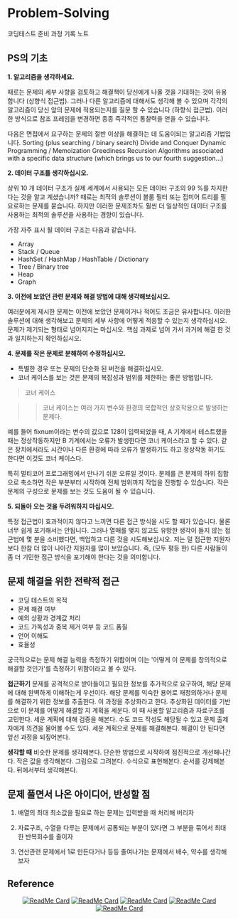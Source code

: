 # Problem-Solving

코딩테스트 준비 과정 기록 노트

## PS의 기초

**1. 알고리즘을 생각하세요.**

때로는 문제의 세부 사항을 검토하고 해결책이 당신에게 나올 것을 기대하는 것이 유용합니다 (상향식 접근법). 
그러나 다른 알고리즘에 대해서도 생각해 볼 수 있으며 각각의 알고리즘이 당신 앞의 문제에 적용되는지를 질문 할 수 있습니다 (하향식 접근법). 
이러한 방식으로 참조 프레임을 변경하면 종종 즉각적인 통찰력을 얻을 수 있습니다. 

다음은 면접에서 요구하는 문제의 절반 이상을 해결하는 데 도움이되는 알고리즘 기법입니다.
Sorting (plus searching / binary search)
Divide and Conquer
Dynamic Programming / Memoization
Greediness
Recursion
Algorithms associated with a specific data structure (which brings us to our fourth suggestion...)

**2. 데이터 구조를 생각하십시오.**

상위 10 개 데이터 구조가 실제 세계에서 사용되는 모든 데이터 구조의 99 %를 차지한다는 것을 알고 계셨습니까? 
때로는 최적의 솔루션이 블룸 필터 또는 접미어 트리를 필요로하는 문제를 묻습니다. 
하지만 이러한 문제조차도 훨씬 더 일상적인 데이터 구조를 사용하는 최적의 솔루션을 사용하는 경향이 있습니다. 

가장 자주 표시 될 데이터 구조는 다음과 같습니다.
+ Array
+ Stack / Queue
+ HashSet / HashMap / HashTable / Dictionary
+ Tree / Binary tree
+ Heap
+ Graph

**3. 이전에 보았던 관련 문제와 해결 방법에 대해 생각해보십시오.**

여러분에게 제시한 문제는 이전에 보았던 문제이거나 적어도 조금은 유사합니다. 
이러한 솔루션에 대해 생각해보고 문제의 세부 사항에 어떻게 적응할 수 있는지 생각하십시오. 문제가 제기되는 형태로 넘어지지는 마십시오. 
핵심 과제로 넘어 가서 과거에 해결 한 것과 일치하는지 확인하십시오.

**4. 문제를 작은 문제로 분해하여 수정하십시오.**

+ 특별한 경우 또는 문제의 단순화 된 버전을 해결하십시오. 
+ 코너 케이스를 보는 것은 문제의 복잡성과 범위를 제한하는 좋은 방법입니다.
> 코너 케이스

>> 코너 케이스는 여러 가지 변수와 환경의 복합적인 상호작용으로 발생하는 문제다.

예를 들어 fixnum이라는 변수의 값으로 128이 입력되었을 때, 
A 기계에서 테스트했을 때는 정상작동하지만 B 기계에서는 오류가 발생한다면 코너 케이스라고 할 수 있다. 
같은 장치에서라도 시간이나 다른 환경에 따라 오류가 발생하기도 하고 정상작동 하기도 한다면 이것도 코너 케이스다.

특히 멀티코어 프로그래밍에서 만나기 쉬운 오류일 것이다.
문제를 큰 문제의 하위 집합으로 축소하면 작은 부분부터 시작하여 전체 범위까지 작업을 진행할 수 있습니다. 
작은 문제의 구성으로 문제를 보는 것도 도움이 될 수 있습니다.

**5. 되돌아 오는 것을 두려워하지 마십시오.**

특정 접근법이 효과적이지 않다고 느끼면 다른 접근 방식을 시도 할 때가 있습니다. 
물론 너무 쉽게 포기해서는 안됩니다. 그러나 열매를 맺지 않고도 유망한 생각이 들지 않는 접근법에 몇 분을 소비했다면, 백업하고 다른 것을 시도해보십시오. 
저는 덜 접근한 지원자보다 한참 더 많이 나아간 지원자를 많이 보았습니다. 
즉, (모두 평등 한) 다른 사람들이 좀 더 기민한 접근 방식을 포기해야 한다는 것을 의미합니다.


## 문제 해결을 위한 전략적 접근

+ 코딩 테스트의 목적
+ 문제 해결 여부
+ 예외 상황과 경계값 처리
+ 코드 가독성과 중복 제거 여부 등 코드 품질
+ 언어 이해도
+ 효율성

궁극적으로는 문제 해결 능력을 측정하기 위함이며 이는 '어떻게 이 문제를 창의적으로 해결할 것인가'를 측정하기 위함이라고 볼 수 있다.

**접근하기**
문제를 공격적으로 받아들이고 필요한 정보를 추가적으로 요구하여, 해당 문제에 대해 완벽하게 이해하는게 우선이다.
해당 문제를 익숙한 용어로 재정의하거나 문제를 해결하기 위한 정보를 추출한다. 이 과정을 추상화라고 한다.
추상화된 데이터를 기반으로 이 문제를 어떻게 해결할 지 계획을 세운다. 이 때 사용할 알고리즘과 자료구조를 고민한다.
세운 계획에 대해 검증을 해본다. 수도 코드 작성도 해당될 수 있고 문제 출제자에게 의견을 물어볼 수도 있다.
세운 계획으로 문제를 해결해본다. 해결이 안 된다면 앞선 과정을 되짚어본다.

**생각할 때**
비슷한 문제를 생각해본다.
단순한 방법으로 시작하여 점진적으로 개선해나간다.
작은 값을 생각해본다.
그림으로 그려본다.
수식으로 표현해본다.
순서를 강제해본다.
뒤에서부터 생각해본다.

## 문제 풀면서 나온 아이디어, 반성할 점

1. 배열의 최대 최소값을 필요로 하는 문제는 입력받을 때 처리해 버리자

2. 자료구조, 수열을 다루는 문제에서 공통되는 부분이 있다면 그 부분을 묶어서 최대한 반복회수를 줄이자

3. 연산관련 문제에서 1로 만든다거나 등등 줄여나가는 문제에서 배수, 약수를 생각해보자

## Reference

<div align="center">

[![ReadMe Card](https://github-readme-stats.vercel.app/api/pin/?username=matthewsamuel95&repo=ACM-ICPC-Algorithms&theme=radical)](https://github.com/matthewsamuel95/ACM-ICPC-Algorithms.git)
[![ReadMe Card](https://github-readme-stats.vercel.app/api/pin/?username=ndb796&repo=python-for-coding-test&theme=radical)](https://github.com/ndb796/python-for-coding-test.git)
[![ReadMe Card](https://github-readme-stats.vercel.app/api/pin/?username=TheAlgorithms&repo=Python&theme=radical)](https://github.com/TheAlgorithms/Python.git)
[![ReadMe Card](https://github-readme-stats.vercel.app/api/pin/?username=TheAlgorithms&repo=Java&theme=radical)](https://github.com/TheAlgorithms/Java.git)
[![ReadMe Card](https://github-readme-stats.vercel.app/api/pin/?username=TheAlgorithms&repo=C-Plus-Plus&theme=radical)](https://github.com/TheAlgorithms/C-Plus-Plus.git)

</div>